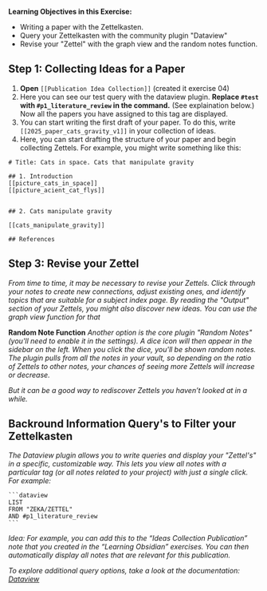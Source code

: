 
**Learning Objectives in this Exercise:**

- Writing a paper with the Zettelkasten.
- Query your Zettelkasten with the community plugin "Dataview"
- Revise your "Zettel" with the graph view and the random notes function.
## Step 1: Collecting Ideas for a Paper

1. **Open** `[[Publication Idea Collection]]` (created it exercise 04)
2. Here you can see our test query with the dataview plugin. **Replace `#test` with `#p1_literature_review` in the command.** (See explaination below.) Now all the papers you have assigned to this tag are displayed. 
3. You can start writing the first draft of your paper. To do this, write `[[2025_paper_cats_gravity_v1]]` in your collection of ideas.
4. Here, you can start drafting the structure of your paper and begin collecting Zettels. For example, you might write something like this:

```
# Title: Cats in space. Cats that manipulate gravity

## 1. Introduction
[[picture_cats_in_space]]
[[picture_acient_cat_flys]]


## 2. Cats manipulate gravity

[[cats_manipulate_gravity]]

## References

```


## Step 3: Revise your Zettel 

*From time to time, it may be necessary to revise your Zettels. Click through your notes to create new connections, adjust existing ones, and identify topics that are suitable for a subject index page. By reading the "Output" section of your Zettels, you might also discover new ideas. You can use the graph view function for that*

**Random Note Function**
*Another option is the core plugin "Random Notes" (you'll need to enable it in the settings). A dice icon will then appear in the sidebar on the left. When you click the dice, you'll be shown random notes. The plugin pulls from all the notes in your vault, so depending on the ratio of Zettels to other notes, your chances of seeing more Zettels will increase or decrease.*

*But it can be a good way to rediscover Zettels you haven’t looked at in a while.*

## Backround Information Query's to Filter your Zettelkasten

*The Dataview plugin allows you to write queries and display your "Zettel's" in a specific, customizable way. This lets you view all notes with a particular tag (or all notes related to your project) with just a single click. For example:*


	```dataview 
	LIST 
	FROM "ZEKA/ZETTEL"
	AND #p1_literature_review 
	```
*Idea: For example, you can add this to the “Ideas Collection Publication” note that you created in the “Learning Obsidian” exercises. You can then automatically display all notes that are relevant for this publication.*

*To explore additional query options, take a look at the documentation: [Dataview](https://blacksmithgu.github.io/obsidian-dataview/)*
